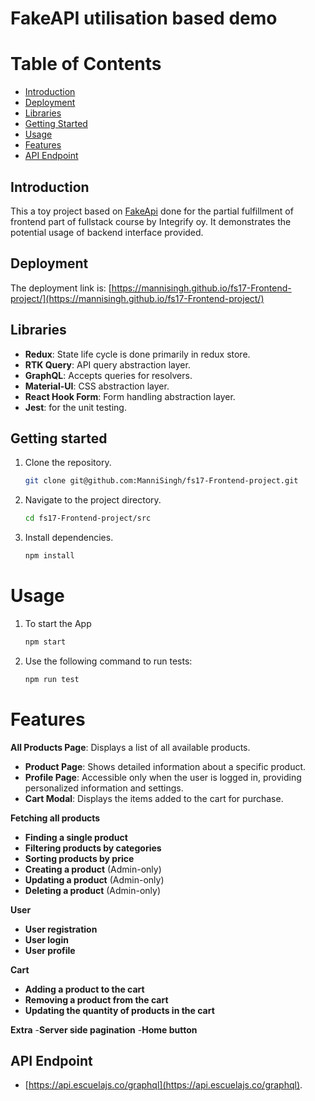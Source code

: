 # FakeAPI utilisation based demo


# Table of Contents
  - [Introduction](#Introduction)
  - [Deployment](#Deployment)
  - [Libraries](#Libraries)
  - [Getting Started](#getting-started)
  - [Usage](#usage)
  - [Features](#features)
  - [API Endpoint](#api-endpoint)

## Introduction

This a toy project based on [FakeApi](https://fakeapi.platzi.com/) done for the partial fulfillment of frontend part of fullstack course by Integrify oy. It demonstrates the potential usage of backend interface provided.

## Deployment

The deployment link is: [https://mannisingh.github.io/fs17-Frontend-project/](https://mannisingh.github.io/fs17-Frontend-project/)

## Libraries

- **Redux**: State life cycle is done primarily in redux store.
- **RTK Query**: API query abstraction layer.
- **GraphQL**: Accepts queries for resolvers. 
- **Material-UI**: CSS abstraction layer.
- **React Hook Form**: Form handling abstraction layer.
- **Jest**: for the unit testing. 

## Getting started

1. Clone the repository.

   ```bash
   git clone git@github.com:ManniSingh/fs17-Frontend-project.git

   ```

2. Navigate to the project directory.

   ```bash
   cd fs17-Frontend-project/src

   ```

3. Install dependencies.
   ```bash
   npm install
   ```

# Usage

1. To start the App
   ```bash
   npm start
   ```
2. Use the following command to run tests:
   ```bash
   npm run test
   ```

# Features

**All Products Page**: Displays a list of all available products.
- **Product Page**: Shows detailed information about a specific product.
- **Profile Page**: Accessible only when the user is logged in, providing personalized information and settings.
- **Cart Modal**: Displays the items added to the cart for purchase.

**Fetching all products**
- **Finding a single product**
- **Filtering products by categories**
- **Sorting products by price**
- **Creating a product** (Admin-only)
- **Updating a product** (Admin-only)
- **Deleting a product** (Admin-only)

**User**
- **User registration**
- **User login**
- **User profile**

**Cart**
- **Adding a product to the cart**
- **Removing a product from the cart**
- **Updating the quantity of products in the cart**

**Extra**
-**Server side pagination**
-**Home button**

## API Endpoint

- [https://api.escuelajs.co/graphql](https://api.escuelajs.co/graphql).
